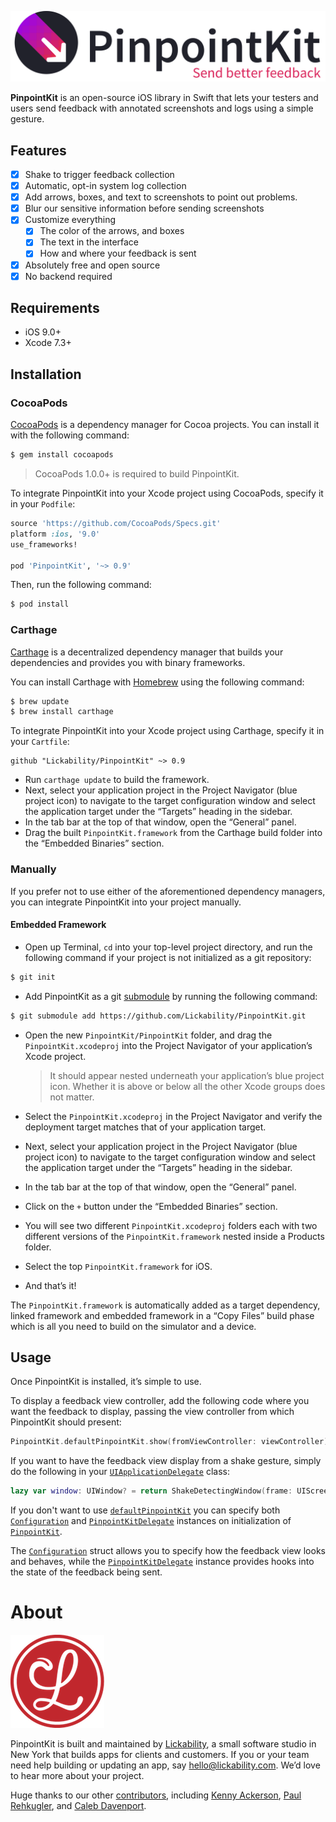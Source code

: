 ![PinpointKit Logo](Assets/logo.png)

**PinpointKit** is an open-source iOS library in Swift that lets your testers and users send feedback with annotated screenshots and logs using a simple gesture.

## Features

- [x] Shake to trigger feedback collection
- [x] Automatic, opt-in system log collection
- [x] Add arrows, boxes, and text to screenshots to point out problems.
- [x] Blur our sensitive information before sending screenshots
- [x] Customize everything
	- [x] The color of the arrows, and boxes
	- [x] The text in the interface
	- [x] How and where your feedback is sent
- [x] Absolutely free and open source
- [x] No backend required

## Requirements

* iOS 9.0+
* Xcode 7.3+

## Installation

### CocoaPods

[CocoaPods](http://cocoapods.org) is a dependency manager for Cocoa projects. You can install it with the following command:

```bash
$ gem install cocoapods
```

> CocoaPods 1.0.0+ is required to build PinpointKit.

To integrate PinpointKit into your Xcode project using CocoaPods, specify it in your `Podfile`:

```ruby
source 'https://github.com/CocoaPods/Specs.git'
platform :ios, '9.0'
use_frameworks!

pod 'PinpointKit', '~> 0.9'
```

Then, run the following command:

```bash
$ pod install
```

### Carthage

[Carthage](https://github.com/Carthage/Carthage) is a decentralized dependency manager that builds your dependencies and provides you with binary frameworks.

You can install Carthage with [Homebrew](http://brew.sh/) using the following command:

```bash
$ brew update
$ brew install carthage
```

To integrate PinpointKit into your Xcode project using Carthage, specify it in your `Cartfile`:

```ogdl
github "Lickability/PinpointKit" ~> 0.9
```

- Run `carthage update` to build the framework.
- Next, select your application project in the Project Navigator (blue project icon) to navigate to the target configuration window and select the application target under the “Targets” heading in the sidebar.
- In the tab bar at the top of that window, open the “General” panel.
- Drag the built `PinpointKit.framework` from the Carthage build folder into the “Embedded Binaries” section.

### Manually

If you prefer not to use either of the aforementioned dependency managers, you can integrate PinpointKit into your project manually.

#### Embedded Framework

- Open up Terminal, `cd` into your top-level project directory, and run the following command if your project is not initialized as a git repository:

```bash
$ git init
```

- Add PinpointKit as a git [submodule](http://git-scm.com/docs/git-submodule) by running the following command:

```bash
$ git submodule add https://github.com/Lickability/PinpointKit.git
```

- Open the new `PinpointKit/PinpointKit` folder, and drag the `PinpointKit.xcodeproj` into the Project Navigator of your application’s Xcode project.

    > It should appear nested underneath your application’s blue project icon. Whether it is above or below all the other Xcode groups does not matter.

- Select the `PinpointKit.xcodeproj` in the Project Navigator and verify the deployment target matches that of your application target.
- Next, select your application project in the Project Navigator (blue project icon) to navigate to the target configuration window and select the application target under the “Targets” heading in the sidebar.
- In the tab bar at the top of that window, open the “General” panel.
- Click on the `+` button under the “Embedded Binaries” section.    
- You will see two different `PinpointKit.xcodeproj` folders each with two different versions of the `PinpointKit.framework` nested inside a Products folder.
- Select the top `PinpointKit.framework` for iOS.

- And that’s it!

The `PinpointKit.framework` is automatically added as a target dependency, linked framework and embedded framework in a “Copy Files” build phase which is all you need to build on the simulator and a device.

## Usage

Once PinpointKit is installed, it’s simple to use.

To display a feedback view controller, add the following code where you want the feedback to display, passing the view controller from which PinpointKit should present:

```swift
PinpointKit.defaultPinpointKit.show(fromViewController: viewController)
```

If you want to have the feedback view display from a shake gesture, simply do the following in your [`UIApplicationDelegate`](https://developer.apple.com/library/ios/documentation/UIKit/Reference/UIApplicationDelegate_Protocol/index.html) class:

```swift
lazy var window: UIWindow? = return ShakeDetectingWindow(frame: UIScreen.mainScreen().bounds)
```

If you don't want to use [`defaultPinpointKit`](https://github.com/Lickability/PinpointKit/blob/master/PinpointKit/PinpointKit/Sources/PinpointKit.swift#L17) you can specify both [`Configuration`](https://github.com/Lickability/PinpointKit/blob/master/PinpointKit/PinpointKit/Sources/Configuration.swift) and [`PinpointKitDelegate`](https://github.com/Lickability/PinpointKit/blob/master/PinpointKit/PinpointKit/Sources/PinpointKit.swift#L83) instances on initialization of [`PinpointKit`](https://github.com/Lickability/PinpointKit/blob/master/PinpointKit/PinpointKit/Sources/PinpointKit.swift).

The [`Configuration`](https://github.com/Lickability/PinpointKit/blob/master/PinpointKit/PinpointKit/Sources/Configuration.swift) struct allows you to specify how the feedback view looks and behaves, while the [`PinpointKitDelegate`](https://github.com/Lickability/PinpointKit/blob/master/PinpointKit/PinpointKit/Sources/PinpointKit.swift#L83) instance provides hooks into the state of the feedback being sent.

# About

[![Lickability Logo](Assets/lickability-logo.png)](http://lickability.com)

PinpointKit is built and maintained by [Lickability](http://lickability.com), a small software studio in New York that builds apps for clients and customers. If you or your team need help building or updating an app, say [hello@lickability.com](mailto:hello@lickability.com). We’d love to hear more about your project.

Huge thanks to our other [contributors](https://github.com/Lickability/PinpointKit/graphs/contributors), including [Kenny Ackerson](https://twitter.com/pearapps), [Paul Rehkugler](https://twitter.com/paulrehkugler), and [Caleb Davenport](https://twitter.com/calebd).
